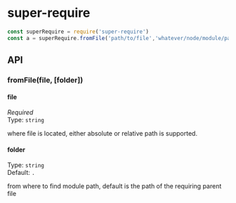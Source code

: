# super-require

```js
const superRequire = require('super-require')
const a = superRequire.fromFile('path/to/file','whatever/node/module/path/you/want')
```


## API

### fromFile(file, [folder])

#### file

*Required*  
Type: `string`

where file is located, either absolute or relative path is supported.

#### folder
Type: `string`  
Default: `.`

from where to find module path, default is the path of the requiring parent file
